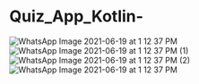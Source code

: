 # Quiz_App_Kotlin-
![WhatsApp Image 2021-06-19 at 1 12 37 PM](https://user-images.githubusercontent.com/59532676/122635208-35ef1c00-d100-11eb-87a3-8653c97db814.jpeg)
![WhatsApp Image 2021-06-19 at 1 12 37 PM (1)](https://user-images.githubusercontent.com/59532676/122635219-443d3800-d100-11eb-95c6-33f6f5858827.jpeg)
![WhatsApp Image 2021-06-19 at 1 12 37 PM (2)](https://user-images.githubusercontent.com/59532676/122635225-4bfcdc80-d100-11eb-8459-b287108a0b7f.jpeg)
![WhatsApp Image 2021-06-19 at 1 12 37 PM](https://user-images.githubusercontent.com/59532676/122635230-4f906380-d100-11eb-9cf5-99406354f49a.jpeg)

